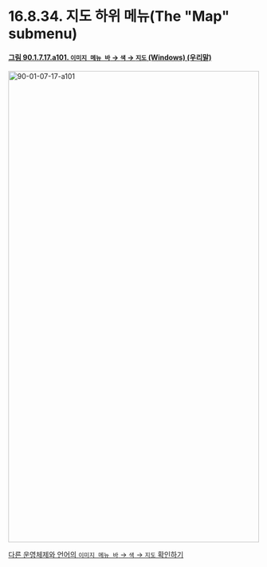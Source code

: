 # 16.8.34. 지도 하위 메뉴(The "Map" submenu)

<a id="90-01-07-17-a101"></a>

#### [그림 90.1.7.17.a101. `이미지 메뉴 바` → `색` → `지도` (Windows) (우리말)](./90-01-07-17-00-map.md#90-01-07-17-a101)
<img width="503" height="947" alt="90-01-07-17-a101" src="https://github.com/user-attachments/assets/ed393486-389d-4c4f-82f7-1719e90d18f5" />

[다른 운영체제와 언어의 `이미지 메뉴 바` → `색` → `지도` 확인하기](./90-01-07-17-00-map.md#90-01-07-17-a102)